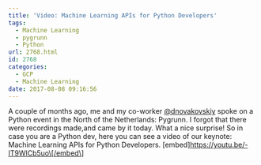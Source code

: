 ```yaml
---
title: 'Video: Machine Learning APIs for Python Developers'
tags:
  - Machine Learning
  - pygrunn
  - Python
url: 2768.html
id: 2768
categories:
  - GCP
  - Machine Learning
date: 2017-08-08 09:16:56
---
```


A couple of months ago, me and my co-worker [@dnovakovskiy](https://twitter.com/dnovakovskiy) spoke on a Python event in the North of the Netherlands: Pygrunn. I forgot that there were recordings made,and came by it today. What a nice surprise! So in case you are a Python dev, here you can see a video of our keynote: Machine Learning APIs for Python Developers. \[embed\]https://youtu.be/-IT9WlCb5uo\[/embed\]